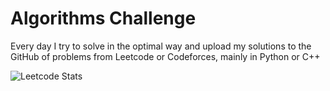 # Algorithms Challenge
Every day I try to solve in the optimal way and upload my solutions to the GitHub of problems from Leetcode or Codeforces, mainly in Python or C++

![Leetcode Stats](https://leetcard.jacoblin.cool/viktor-01)
